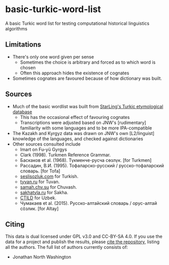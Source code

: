 # basic-turkic-word-list
A basic Turkic word list for testing computational historical linguistics algorithms

## Limitations
* There's only one word given per sense
  * Sometimes the choice is arbitrary and forced as to which word is chosen
  * Often this approach hides the existence of cognates
* Sometimes cognates are favoured because of how dictionary was built.

## Sources
* Much of the basic wordlist was built from [StarLing's Turkic etymological database](http://starling.rinet.ru/cgi-bin/query.cgi?basename=\data\alt\turcet&root=config&morpho=0)
  * This has the occasional effect of favouring cognates
  * Transcriptions were adjusted based on JNW's [rudimentary] familiarity with some languages and to be more IPA-compatible
* The Kazakh and Kyrgyz data was drawn on JNW's own [L2/linguist] knowledge of the languages, and checked against dictionaries
* Other sources consulted include
  * Imart on Fu-yü Gyrgys
  * Clark (1998).  Turkmen Reference Grammar.
  * Баскаков et al. (1968).  Түкменче-русча сөзлүк.  [for Turkmen]
  * Рассадин, В.И. (1995).  Тофаларско-русский / русско-тофаларский словарь.  [for Tofa]
  * [seslisozluk.com](http://seslisozluk.com) for Turkish.
  * [tyvan.ru](http://tyvan.ru) for Tuvan.
  * [samah.chv.su](samah.chv.su/cgi-bin/s.cgi) for Chuvash.
  * [sakhatyla.ru](http://sakhatyla.ru) for Sakha.
  * [CTILD](http://www.indiana.edu/~ctild/dict/) for Uzbek.
  * Чумакаев et al. (2015).  Русско-алтайский словарь / орус-алтай сӧзлик.  [for Altay]

## Citing

This data is dual licensed under GPL v3.0 and CC-BY-SA 4.0.  If you use the data for a project and publish the results, please [cite the repository](https://academia.stackexchange.com/a/14015), listing all the authors.  The full list of authors currently consists of:
* Jonathan North Washington
